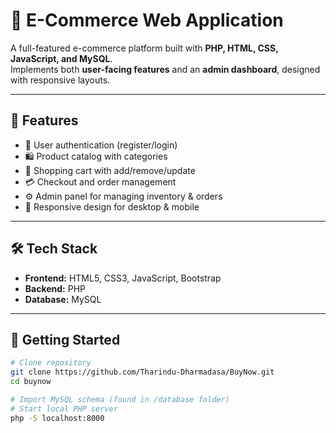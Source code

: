 # 🛒 E-Commerce Web Application

A full-featured e-commerce platform built with **PHP, HTML, CSS, JavaScript, and MySQL**.  
Implements both **user-facing features** and an **admin dashboard**, designed with responsive layouts.

---

## 📌 Features
- 🔑 User authentication (register/login)
- 🛍️ Product catalog with categories
- 🛒 Shopping cart with add/remove/update
- 💳 Checkout and order management
- ⚙️ Admin panel for managing inventory & orders
- 📱 Responsive design for desktop & mobile

---

## 🛠 Tech Stack
- **Frontend:** HTML5, CSS3, JavaScript, Bootstrap
- **Backend:** PHP
- **Database:** MySQL

---

## 🚀 Getting Started
```bash
# Clone repository
git clone https://github.com/Tharindu-Dharmadasa/BuyNow.git
cd buynow

# Import MySQL schema (found in /database folder)
# Start local PHP server
php -S localhost:8000
